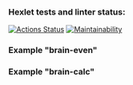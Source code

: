### Hexlet tests and linter status:
[![Actions Status](https://github.com/stoledcat/python-project-49/workflows/hexlet-check/badge.svg)](https://github.com/stoledcat/python-project-49/actions)
[![Maintainability](https://api.codeclimate.com/v1/badges/f4501104d37e6be88b0a/maintainability)](https://codeclimate.com/github/stoledcat/python-project-49/maintainability)


### Example "brain-even"
<script async id="asciicast-BDZ0uQ2JV0ZZeXDEz4PQODsPp" src="https://asciinema.org/a/BDZ0uQ2JV0ZZeXDEz4PQODsPp.js"></script>

### Example "brain-calc"
<script async id="asciicast-SAtcCTSV5hUNPR34rSRHj2XeB" src="https://asciinema.org/a/SAtcCTSV5hUNPR34rSRHj2XeB.js"></script>
